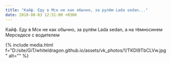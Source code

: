 ```yaml
---
title: "Кайф. Еду в Мск не как обычно, за рулём Lada sedan..."
date: 2018-08-03 12:51:00 +0300
---
```


Кайф. Еду в Мск не как обычно, за рулём Lada sedan, а на тёмносинем Мерседесе с водителем

{% include media.html f="D:/site/GiT/whiteldragon.github.io/assets/vk_photos/1/TKDI9TbCLVw.jpg" alt="" %}
